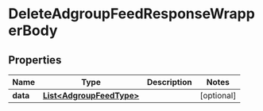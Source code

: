 

# DeleteAdgroupFeedResponseWrapperBody


## Properties

Name | Type | Description | Notes
------------ | ------------- | ------------- | -------------
**data** | [**List&lt;AdgroupFeedType&gt;**](AdgroupFeedType.md) |  |  [optional]



